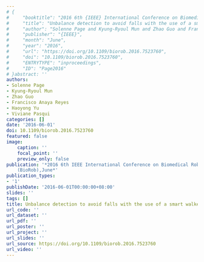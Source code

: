 ```yaml
---
# {
#     "booktitle": "2016 6th {IEEE} International Conference on Biomedical Robotics and Biomechatronics ({BioRob})",
#     "title": "Unbalance detection to avoid falls with the use of a smart walker",
#     "author": "Solenne Page and Kyung-Ryoul Mun and Zhao Guo and Francisco Anaya Reyes and Haoyong Yu and Viviane Pasqui",
#     "publisher": "{IEEE}",
#     "month": "June",
#     "year": "2016",
#     "url": "https://doi.org/10.1109/biorob.2016.7523760",
#     "doi": "10.1109/biorob.2016.7523760",
#     "ENTRYTYPE": "inproceedings",
#     "ID": "Page2016"
# }abstract: ''
authors:
- Solenne Page
- Kyung-Ryoul Mun
- Zhao Guo
- Francisco Anaya Reyes
- Haoyong Yu
- Viviane Pasqui
categories: []
date: '2016-06-01'
doi: 10.1109/biorob.2016.7523760
featured: false
image:
    caption: ''
    focal_point: ''
    preview_only: false
publication: '*2016 6th IEEE International Conference on Biomedical Robotics and Biomechatronics
    (BioRob),June*'
publication_types:
- '1'
publishDate: '2016-06-01T00:00:00+08:00'
slides: ''
tags: []
title: Unbalance detection to avoid falls with the use of a smart walker
url_code: ''
url_dataset: ''
url_pdf: ''
url_poster: ''
url_project: ''
url_slides: ''
url_source: https://doi.org/10.1109/biorob.2016.7523760
url_video: ''
---
```

